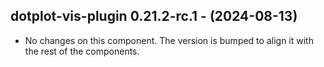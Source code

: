   ## dotplot-vis-plugin 0.21.2-rc.1 - (2024-08-13)
  
  * No changes on this component. The version is bumped to align it
    with the rest of the components.
